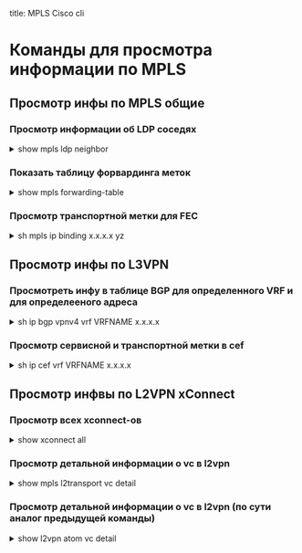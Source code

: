 title: MPLS Cisco cli

# Команды для просмотра информации по MPLS

## Просмотр инфы по MPLS общие

### Просмотр информации об LDP соседях
<details><summary>show mpls ldp neighbor</summary>
<p>

```bash
Peer LDP Ident: 2.2.2.2:0; Local LDP Ident 1.1.1.1:0
    TCP connection: 2.2.2.2.15423 - 1.1.1.1.646
    State: Oper; Msgs sent/rcvd: 1418/1415; Downstream
    Up time: 20:28:26
    LDP discovery sources:
      FastEthernet0/1, Src IP addr: 10.1.2.2
    Addresses bound to peer LDP Ident:
      10.1.2.2        2.2.2.2
Peer LDP Ident: 3.3.3.3:0; Local LDP Ident 1.1.1.1:0
    TCP connection: 3.3.3.3.11567 - 1.1.1.1.646
    State: Oper; Msgs sent/rcvd: 1422/1422; Downstream
    Up time: 20:28:26
    LDP discovery sources:
      FastEthernet0/0, Src IP addr: 10.1.3.3
    Addresses bound to peer LDP Ident:
      10.3.4.3        3.3.3.3         10.1.3.3
```
</p>
</details>


### Показать таблицу форвардинга меток
<details><summary>show mpls forwarding-table</summary>
<p>

```bash
Local  Outgoing    Prefix            Bytes tag  Outgoing   Next Hop
tag    tag or VC   or Tunnel Id      switched   interface
16     Pop tag     3.3.3.3/32        0          Fa0/0      10.1.3.3
17     Pop tag     2.2.2.2/32        0          Fa0/1      10.1.2.2
18     18          4.4.4.4/32        0          Fa0/0      10.1.3.3
19     19          5.5.5.5/32        0          Fa0/0      10.1.3.3
20     20          6.6.6.6/32        0          Fa0/0      10.1.3.3
21     Pop tag     10.3.4.0/24       0          Fa0/0      10.1.3.3
22     22          10.2.5.0/24       0          Fa0/0      10.1.3.3
23     23          10.4.5.0/24       0          Fa0/0      10.1.3.3
24     24          10.5.6.0/24       0          Fa0/0      10.1.3.3
25     Untagged    10.10.10.10/32[V] 0          Fa1/0      192.168.1.1
26     Aggregate   192.168.1.0/24[V] 0
27     Aggregate   192.168.1.0/24[V] 0
28     Untagged    11.11.11.11/32[V] 0          Fa2/0      192.168.1.1
```
</p>
</details>

### Просмотр транспортной метки для FEC
<details><summary>sh mpls ip binding x.x.x.x yz</summary>
<p>

```bash
# Просмотр транспортной метки для FEC 4.4.4.4
sh mpls ip binding 4.4.4.4 32
   4.4.4.4/32
    in label:     18
    out label:    18        lsr: 2.2.2.2:0
    out label:    18        lsr: 3.3.3.3:0        inuse
```
</p>
</details>


## Просмотр инфы по L3VPN 

### Просмотреть инфу в таблице BGP для определенного VRF и для определееного адреса
<details><summary>sh ip bgp vpnv4 vrf VRFNAME x.x.x.x</summary>
<p>

```bash
# Просмотреть инфу в таблице BGP для VRF C3PO для адреса 192.168.222.0
sh ip bgp vpnv4 vrf C3PO 192.168.222.0
	BGP routing table entry for 64500:100:192.168.222.0/24, version 13
	Paths: (1 available, best #1, table C3PO)
	  Not advertised to any peer
	  64222, imported path from 64222:300:192.168.222.0/24
	    4.4.4.4 (metric 30) from 4.4.4.4 (4.4.4.4)
	      Origin incomplete, metric 0, localpref 100, valid, internal, best
	      Extended Community: RT:64500:300
	      mpls labels in/out nolabel/26
```
</p>
</details>

### Просмотр сервисной и транспортной метки в cef 
<details><summary>sh ip cef vrf VRFNAME x.x.x.x </summary>
<p>

```bash
# Просмотр сервисной и транспортной метки в cef для 20.20.20.20
sh ip cef vrf C3PO 20.20.20.20
	20.20.20.20/32, version 8, epoch 0, cached adjacency 10.1.3.3
	0 packets, 0 bytes
	  tag information set
	    local tag: VPN-route-head
	    fast tag rewrite with Fa0/0, 10.1.3.3, tags imposed: {20 26}
	  via 6.6.6.6, 0 dependencies, recursive
	    next hop 10.1.3.3, FastEthernet0/0 via 6.6.6.6/32
	    valid cached adjacency
	    tag rewrite with Fa0/0, 10.1.3.3, tags imposed: {20 26}
```
</p>
</details>

## Просмотр инфвы по L2VPN xConnect

### Просмотр всех xconnect-ов
<details><summary>show xconnect all</summary></details>

### Просмотр детальной информации о vc в l2vpn
<details><summary>show mpls l2transport vc detail</summary></details>

### Просмотр детальной информации о vc в l2vpn (по сути аналог предыдущей команды)
<details><summary>show l2vpn atom vc detail</summary></details>

